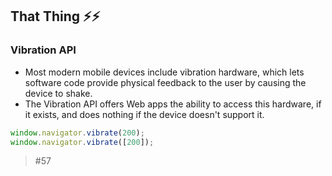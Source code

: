 ## That Thing ⚡️⚡️
### Vibration API

- Most modern mobile devices include vibration hardware, which lets software code provide physical feedback to the user by causing the device to shake. 
- The Vibration API offers Web apps the ability to access this hardware, if it exists, and does nothing if the device doesn't support it.

 ```javascript 
 window.navigator.vibrate(200);
window.navigator.vibrate([200]);
  ```

>#57